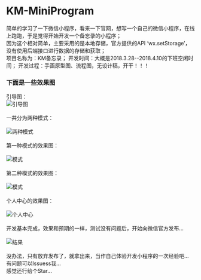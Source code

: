 # KM-MiniProgram
简单的学习了一下微信小程序，看来一下官网，想写一个自己的微信小程序，在线上跑跑，于是觉得开始开发一个备忘录的小程序；<br>
因为这个相对简单，主要采用的是本地存储，官方提供的API ‘wx.setStorage’，没有使用后端接口进行数据的存储和获取；<br>
项目名称为：KM备忘录；
开发时间：大概是2018.3.28--2018.4.10的下班空闲时间；
开发过程：手画原型图、流程图，无设计稿，开干！！！ 
### 下面是一些效果图 
引导图：<br>
![引导图](https://raw.githubusercontent.com/yangzaiwangzi/KM-MiniProgram/master/readMeImg/index.png)<br><br>
一共分为两种模式：<br><br>
![两种模式](https://raw.githubusercontent.com/yangzaiwangzi/KM-MiniProgram/master/readMeImg/2moshi.png)<br><br>
第一种模式的效果图：<br><br>
![模式](https://raw.githubusercontent.com/yangzaiwangzi/KM-MiniProgram/master/readMeImg/jinrimoshi222.gif)<br><br>
第二种模式的效果图：<br><br>
![模式](https://raw.githubusercontent.com/yangzaiwangzi/KM-MiniProgram/master/readMeImg/rilimoshi.gif)<br><br>
个人中心的效果图：<br><br>
![个人中心](https://raw.githubusercontent.com/yangzaiwangzi/KM-MiniProgram/master/readMeImg/wode.gif)<br><br>
开发基本完成，效果和预期的一样，测试没有问题后，开始向微信官方发布...<br><br>
![结果](https://raw.githubusercontent.com/yangzaiwangzi/KM-MiniProgram/master/readMeImg/jieguo.png)<br><br>
没办法，只有放弃发布了，就拿出来，当作自己体验开发小程序的一次经验吧...<br>
有问题可以Issuess我...<br>
感觉还行给个Star...
